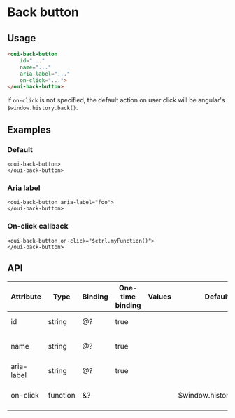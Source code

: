 # Back button

<component-status cx-design="complete" ux="rc"></component-status>

## Usage

```html
<oui-back-button
    id="..."
    name="..."
    aria-label="..."
    on-click="...">
</oui-back-button>
```

If ```on-click``` is not specified, the default action on user click will be angular's ```$window.history.back()```.

## Examples

### Default

```html:preview
<oui-back-button>
</oui-back-button>
```

### Aria label

```html:preview
<oui-back-button aria-label="foo">
</oui-back-button>
```

### On-click callback

```html:preview
<oui-back-button on-click="$ctrl.myFunction()">
</oui-back-button>
```

## API

| Attribute     | Type     | Binding | One-time binding | Values              | Default                | Description                         |
| ----          | ----     | ----    | ----             | ----                | ----                   | ----                                |
| id            | string   | @?      | true             |                     |                        | id attribute of the input           |
| name          | string   | @?      | true             |                     |                        | name attribute of the input         |
| aria-label    | string   | @?      | true             |                     |                        | accessibility label                 |
| on-click      | function | &?      |                  |                     | $window.history.back() | callback on component click         |
